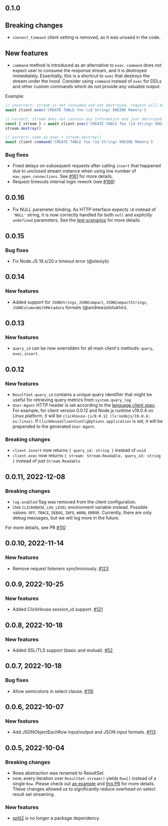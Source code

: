 ## 0.1.0

## Breaking changes

* `connect_timeout` client setting is removed, as it was unused in the code.

## New features

* `command` method is introduced as an alternative to `exec`.
`command` does not expect user to consume the response stream, and it is destroyed immediately.
Essentially, this is a shortcut to `exec` that destroys the stream under the hood.
Consider using `command` instead of `exec` for DDLs and other custom commands which do not provide any valuable output.

Example:

```ts
// incorrect: stream is not consumed and not destroyed, request will be timed out eventually
await client.exec('CREATE TABLE foo (id String) ENGINE Memory')

// correct: stream does not contain any information and just destroyed
const { stream } = await client.exec('CREATE TABLE foo (id String) ENGINE Memory')
stream.destroy()

// correct: same as exec + stream.destroy()
await client.command('CREATE TABLE foo (id String) ENGINE Memory')
```

### Bug fixes

* Fixed delays on subsequent requests after calling `insert` that happened due to unclosed stream instance when using low number of `max_open_connections`. See [#161](https://github.com/ClickHouse/clickhouse-js/issues/161) for more details.
* Request timeouts internal logic rework (see [#168](https://github.com/ClickHouse/clickhouse-js/pull/168))

## 0.0.16
* Fix NULL parameter binding.
As HTTP interface expects `\N` instead of `'NULL'` string, it is now correctly handled for both `null`
and _explicitly_ `undefined` parameters. See the [test scenarios](https://github.com/ClickHouse/clickhouse-js/blob/f1500e188600d85ddd5ee7d2a80846071c8cf23e/__tests__/integration/select_query_binding.test.ts#L273-L303) for more details.

## 0.0.15

### Bug fixes
* Fix Node.JS 19.x/20.x timeout error (@olexiyb)

## 0.0.14

### New features
* Added support for `JSONStrings`, `JSONCompact`, `JSONCompactStrings`, `JSONColumnsWithMetadata` formats (@andrewzolotukhin).

## 0.0.13

### New features
* `query_id` can be now overridden for all main client's methods: `query`, `exec`, `insert`.

## 0.0.12

### New features
* `ResultSet.query_id` contains a unique query identifier that might be useful for retrieving query metrics from `system.query_log`
* `User-Agent` HTTP header is set according to the [language client spec](https://docs.google.com/document/d/1924Dvy79KXIhfqKpi1EBVY3133pIdoMwgCQtZ-uhEKs/edit#heading=h.ah33hoz5xei2).
For example, for client version 0.0.12 and Node.js runtime v19.0.4 on Linux platform, it will be `clickhouse-js/0.0.12 (lv:nodejs/19.0.4; os:linux)`.
If `ClickHouseClientConfigOptions.application` is set, it will be prepended to the generated `User-Agent`.

### Breaking changes
* `client.insert` now returns `{ query_id: string }` instead of `void`
* `client.exec` now returns `{ stream: Stream.Readable, query_id: string }` instead of just `Stream.Readable`

## 0.0.11, 2022-12-08
### Breaking changes
* `log.enabled` flag was removed from the client configuration.
* Use `CLICKHOUSE_LOG_LEVEL` environment variable instead. Possible values: `OFF`, `TRACE`, `DEBUG`, `INFO`, `WARN`, `ERROR`.
Currently, there are only debug messages, but we will log more in the future.

For more details, see PR [#110](https://github.com/ClickHouse/clickhouse-js/pull/110)

## 0.0.10, 2022-11-14
### New features
- Remove request listeners synchronously.
[#123](https://github.com/ClickHouse/clickhouse-js/issues/123)

## 0.0.9, 2022-10-25
### New features
- Added ClickHouse session_id support.
[#121](https://github.com/ClickHouse/clickhouse-js/pull/121)

## 0.0.8, 2022-10-18
### New features
- Added SSL/TLS support (basic and mutual).
[#52](https://github.com/ClickHouse/clickhouse-js/issues/52)

## 0.0.7, 2022-10-18
### Bug fixes
- Allow semicolons in select clause.
[#116](https://github.com/ClickHouse/clickhouse-js/issues/116)

## 0.0.6, 2022-10-07
### New features
- Add JSONObjectEachRow input/output and JSON input formats.
[#113](https://github.com/ClickHouse/clickhouse-js/pull/113)

## 0.0.5, 2022-10-04
### Breaking changes
  - Rows abstraction was renamed to ResultSet.
  - now, every iteration over `ResultSet.stream()` yields `Row[]` instead of a single `Row`.
Please check out [an example](https://github.com/ClickHouse/clickhouse-js/blob/c86c31dada8f4845cd4e6843645177c99bc53a9d/examples/select_streaming_on_data.ts)
and [this PR](https://github.com/ClickHouse/clickhouse-js/pull/109) for more details.
These changes allowed us to significantly reduce overhead on select result set streaming.
### New features
- [split2](https://www.npmjs.com/package/split2) is no longer a package dependency.
